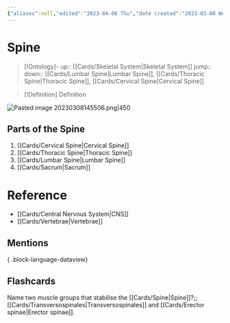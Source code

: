 ```yaml
---
{"aliases":null,"edited":"2023-04-06 Thu","date created":"2023-03-08 Wed","dg-publish":true,"tags":["Uni/OMT1","Uni/HBIO1009","flashcards/osteo-flashcards"],"permalink":"/cards/spine/","dgPassFrontmatter":true}
---
```


# Spine

> [!Ontology]-
> up:: [[Cards/Skeletal System\|Skeletal System]]
> jump::
> down:: [[Cards/Lumbar Spine\|Lumbar Spine]], [[Cards/Thoracic Spine\|Thoracic Spine]], [[Cards/Cervical Spine\|Cervical Spine]]

> [!Definition] Definition

![Pasted image 20230308145506.png|450](/img/user/Extras/Images/Pasted%20image%2020230308145506.png)

## Parts of the Spine

1. [[Cards/Cervical Spine\|Cervical Spine]]
2. [[Cards/Thoracic Spine\|Thoracic Spine]]
3. [[Cards/Lumbar Spine\|Lumbar Spine]]
4. [[Cards/Sacrum\|Sacrum]]

# Reference

- [[Cards/Central Nervous System\|CNS]]
- [[Cards/Vertebrae\|Vertebrae]]

## Mentions


{ .block-language-dataview}

## Flashcards

Name two muscle groups that stabilise the [[Cards/Spine\|Spine]]?;; [[Cards/Transversospinales\|Transversospinales]] and [[Cards/Erector spinae\|Erector spinae]].
<!--SR:!2023-04-19,3,250-->